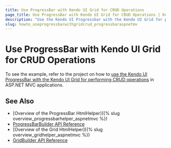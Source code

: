 ```yaml
---
title: Use ProgressBar with Kendo UI Grid for CRUD Operations
page_title: Use ProgressBar with Kendo UI Grid for CRUD Operations | Kendo UI Grid HtmlHelper
description: "Use the Kendo UI Progressbar with the Kendo UI Grid for performing CRUD operations in ASP.NET MVC applications."
slug: howto_useprogressbarwithgridcrud_progressbaraspnetmv
---
```


# Use ProgressBar with Kendo UI Grid for CRUD Operations

To see the example, refer to the project on how to [use the Kendo UI ProgressBar with the Kendo UI Grid for performing CRUD operations](https://github.com/telerik/ui-for-aspnet-mvc-examples/tree/master/grid/GridProgressBarForCRUDOperations) in ASP.NET MVC applications.

## See Also

* [Overview of the ProgressBar HtmlHelper]({% slug overview_progressbarhelper_aspnetmvc %})
* [ProgressBarBuilder API Reference](http://docs.telerik.com/kendo-ui/api/Kendo.Mvc.UI.Fluent/ProgressBarBuilder)
* [Overview of the Grid HtmlHelper]({% slug overview_gridhelper_aspnetmvc %})
* [GridBuilder API Reference](http://docs.telerik.com/kendo-ui/api/Kendo.Mvc.UI.Fluent/AutoCompleteBuilder)
